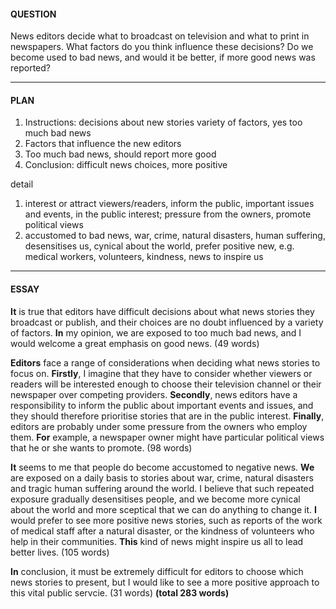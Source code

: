 #### QUESTION
News editors decide what to broadcast on television and what to print in newspapers. What factors do you think influence these decisions? Do we become used to bad news, and would it be better, if more good news was reported?
***
#### PLAN
1. Instructions: decisions about new stories
variety of factors, yes too much bad news
2. Factors that influence the new editors
3. Too much bad news, should report more good
4. Conclusion: difficult news choices, more positive

detail
1. interest or attract viewers/readers, inform the public, important issues and events, in the public interest; pressure from the owners, promote political views
2. accustomed to bad news, war, crime, natural disasters, human suffering, desensitises us, cynical about the world, prefer positive new, e.g. medical workers, volunteers, kindness, news to inspire us
***
#### ESSAY
**It** is true that editors have difficult decisions about what news stories they broadcast or publish, and their choices are no doubt influenced by a variety of factors. **In** my opinion, we are exposed to too much bad news, and I would welcome a great emphasis on good news.
(49 words)

**Editors** face a range of considerations when deciding what news stories to focus on. **Firstly**, I imagine that they have to consider whether viewers or readers will be interested enough to choose their television channel or their newspaper over competing providers. **Secondly**, news editors have a responsibility to inform the public about important events and issues, and they should therefore prioritise stories that are in the public interest. **Finally**, editors are probably under some pressure from the owners who employ them. **For** example, a newspaper owner might have particular political views that he or she wants to promote.
(98 words)

**It** seems to me that people do become accustomed to negative news. **We** are exposed on a daily basis to stories about war, crime, natural disasters and tragic human suffering around the world. I believe that such repeated exposure gradually desensitises people, and we become more cynical about the world and more sceptical that we can do anything to change it. **I** would prefer to see more positive news stories, such as reports of the work of medical staff after a natural disaster, or the kindness of volunteers who help in their communities. **This** kind of news might inspire us all to lead better lives.
(105 words)

**In** conclusion, it must be extremely difficult for editors to choose which news stories to present, but I would like to see a more positive approach to this vital public servcie.
(31 words)
**(total 283 words)**

